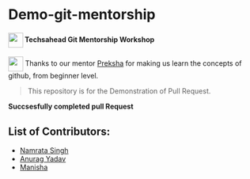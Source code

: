 # Demo-git-mentorship
#### <img align="center" src="https://emojis.slackmojis.com/emojis/images/1471045852/842/hi.gif?1471045852" width="30"/> Techsahead Git Mentorship Workshop

<img align="center" src="https://emojis.slackmojis.com/emojis/images/1471045883/959/whatsgoingon.gif?1471045883" width="30"/> Thanks to our mentor <a href="https://github.com/Preksha-N/">Preksha</a> for making us learn the concepts of github, from beginner level. 

> This repository is for the Demonstration of Pull Request.

**Succsesfully completed pull Request**

## List of Contributors:
* <a href="https://github.com/Namrata1Singh">Namrata Singh</a>
* <a href="https://github.com/AnuragYadav365/">Anurag Yadav</a>
*  <a href="https://github.com/M-anisha-coder">Manisha</a>
